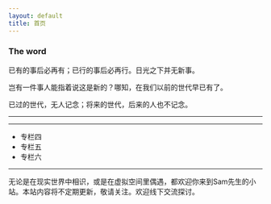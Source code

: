 ```yaml
---
layout: default
title: 首页
---
```


### The word

已有的事后必再有；已行的事后必再行。日光之下并无新事。

岂有一件事人能指着说这是新的？哪知，在我们以前的世代早已有了。

已过的世代，无人记念；将来的世代，后来的人也不记念。

---

****

- 专栏四
- 专栏五
- 专栏六

---

无论是在现实世界中相识，或是在虚拟空间里偶遇，都欢迎你来到Sam先生的小站。本站内容将不定期更新，敬请关注。欢迎线下交流探讨。
